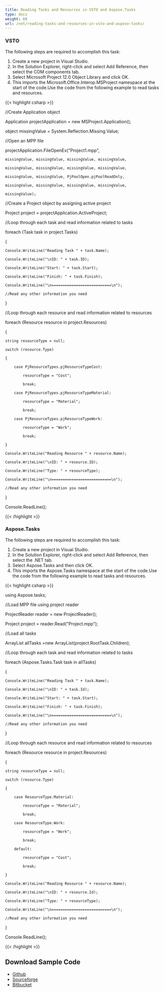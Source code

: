 ```yaml
---
title: Reading Tasks and Resources in VSTO and Aspose.Tasks
type: docs
weight: 60
url: /net/reading-tasks-and-resources-in-vsto-and-aspose-tasks/
---
```


### **VSTO**
The following steps are required to accomplish this task:

1. Create a new project in Visual Studio.
1. In the Solution Explorer, right-click and select Add Reference, then select the COM components tab.
1. Select Microsoft Project 12.0 Object Library and click OK.
1. This imports the Microsoft.Office.Interop.MSProject namespace at the start of the code.Use the code from the following example to read tasks and resources.

{{< highlight csharp >}}

 //Create Application object

Application projectApplication = new MSProject.Application();

object missingValue = System.Reflection.Missing.Value;

//Open an MPP file

projectApplication.FileOpenEx("Project1.mpp",

	missingValue, missingValue, missingValue, missingValue,

	missingValue, missingValue, missingValue, missingValue,

	missingValue, missingValue, PjPoolOpen.pjPoolReadOnly,

	missingValue, missingValue, missingValue, missingValue,

	missingValue);

//Create a Project object by assigning active project

Project project = projectApplication.ActiveProject;

//Loop through each task and read information related to tasks

foreach (Task task in project.Tasks)

{

	Console.WriteLine("Reading Task " + task.Name);

	Console.WriteLine("\nID: " + task.ID);

	Console.WriteLine("Start: " + task.Start);

	Console.WriteLine("Finish: " + task.Finish);

	Console.WriteLine("\n===========================\n");

	//Read any other information you need

}

//Loop through each resource and read information related to resources

foreach (Resource resource in project.Resources)

{

	string resourceType = null;

	switch (resource.Type)

	{

		case PjResourceTypes.pjResourceTypeCost:

			resourceType = "Cost";

			break;

		case PjResourceTypes.pjResourceTypeMaterial:

			resourceType = "Material";

			break;

		case PjResourceTypes.pjResourceTypeWork:

			resourceType = "Work";

			break;

	}

	Console.WriteLine("Reading Resource " + resource.Name);

	Console.WriteLine("\nID: " + resource.ID);

	Console.WriteLine("Type: " + resourceType);

	Console.WriteLine("\n===========================\n");

	//Read any other information you need

}

Console.ReadLine();

{{< /highlight >}}
### **Aspose.Tasks**
The following steps are required to accomplish this task:

1. Create a new project in Visual Studio.
1. In the Solution Explorer, right-click and select Add Reference, then select the .NET tab.
1. Select Aspose.Tasks and then click OK.
1. This imports the Aspose.Tasks namespace at the start of the code.Use the code from the following example to read tasks and resources.

{{< highlight csharp >}}

 using Aspose.tasks;

//Load MPP file using project reader

ProjectReader reader = new ProjectReader();

Project project = reader.Read("Project.mpp");

//Load all tasks

ArrayList allTasks =new ArrayList(project.RootTask.Children);


//Loop through each task and read information related to tasks

foreach (Aspose.Tasks.Task task in allTasks)

{

	Console.WriteLine("Reading Task " + task.Name);

	Console.WriteLine("\nID: " + task.Id);

	Console.WriteLine("Start: " + task.Start);

	Console.WriteLine("Finish: " + task.Finish);

	Console.WriteLine("\n===========================\n");

	//Read any other information you need

}

//Loop through each resource and read information related to resources

foreach (Resource resource in project.Resources)

{

	string resourceType = null;

	switch (resource.Type)

	{

		case ResourceType.Material:

			resourceType = "Material";

			break;

		case ResourceType.Work:

			resourceType = "Work";

			break;

		default:

			resourceType = "Cost";

			break;

	}

	Console.WriteLine("Reading Resource " + resource.Name);

	Console.WriteLine("\nID: " + resource.Id);

	Console.WriteLine("Type: " + resourceType);

	Console.WriteLine("\n===========================\n");

	//Read any other information you need

}

Console.ReadLine();

{{< /highlight >}}
## **Download Sample Code**
- [Github](https://github.com/aspose-tasks/Aspose.Tasks-for-.NET/releases/download/AsposeTaskNETVsVSTOProjectv1.1/Reading.Tasks.and.Resources.Aspose.Tasks.zip)
- [Sourceforge](https://sourceforge.net/projects/asposevsto/files/Aspose.Tasks%20Vs%20VSTO%20Project/Reading%20Tasks%20and%20Resources%20\(Aspose.Tasks\).zip/download)
- [Bitbucket](https://bitbucket.org/asposemarketplace/aspose-for-vsto/downloads/Reading%20Tasks%20and%20Resources%20\(Aspose.Tasks\).zip)
